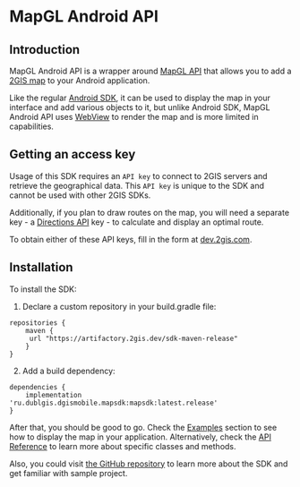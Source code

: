# MapGL Android API

## Introduction

MapGL Android API is a wrapper around [MapGL API](/en/mapgl/overview) that allows you to add a [2GIS map](https://2gis.ae/) to your Android application.

Like the regular [Android SDK](/en/android/sdk/overview), it can be used to display the map in your interface and add various objects to it, but unlike Android SDK, MapGL Android API uses [WebView](https://developer.android.com/reference/android/webkit/WebView) to render the map and is more limited in capabilities.

## Getting an access key

Usage of this SDK requires an `API key` to connect to 2GIS servers and retrieve the geographical data. This `API key` is unique to the SDK and cannot be used with other 2GIS SDKs.

Additionally, if you plan to draw routes on the map, you will need a separate key - a [Directions API](/en/api/navigation/directions/overview) key - to calculate and display an optimal route.

To obtain either of these API keys, fill in the form at [dev.2gis.com](https://dev.2gis.com/order).

## Installation

To install the SDK:

1. Declare a custom repository in your build.gradle file:

```
repositories {
    maven {
     url "https://artifactory.2gis.dev/sdk-maven-release"
    }
}
```

2. Add a build dependency:

```
dependencies {
    implementation 'ru.dublgis.dgismobile.mapsdk:mapsdk:latest.release'
}
```

After that, you should be good to go. Check the [Examples](/en/android/mapgl/maps/examples) section to see how to display the map in your application. Alternatively, check the [API Reference](/en/android/mapgl/maps/reference) to learn more about specific classes and methods.

Also, you could visit [the GitHub repository](https://github.com/2gis/MapGL-Android/) to learn more about the SDK and get familiar with sample project.
